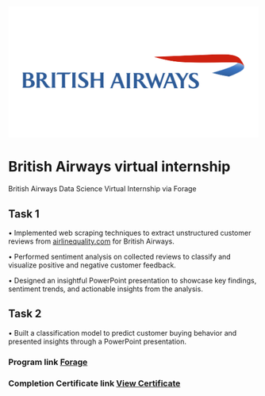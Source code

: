 
![image alt](https://github.com/KumarGosala24/British_Airways_Forage_Virtual_Internship/blob/24f5b3c4da01f97303c566496f7ddcd8b96722f7/Image%20britsh%20airways.png)

# British Airways virtual internship

British Airways Data Science Virtual Internship via Forage

## Task 1

•  Implemented web scraping techniques to extract unstructured customer reviews from [airlinequality.com](https://www.airlinequality.com/airline-reviews/british-airways) for British Airways.

•  Performed sentiment analysis on collected reviews to classify and visualize positive and negative customer feedback.

•  Designed an insightful PowerPoint presentation to showcase key findings, sentiment trends, and actionable insights from the analysis.

## Task 2 

•  Built a classification model to predict customer buying behavior and presented insights through a PowerPoint presentation.

### Program link  [Forage](https://www.theforage.com/simulations/british-airways/data-science-yqoz)  
### Completion Certificate link [View Certificate](https://forage-uploads-prod.s3.amazonaws.com/completion-certificates/tMjbs76F526fF5v3G/NjynCWzGSaWXQCxSX_tMjbs76F526fF5v3G_jEFAh8ihhQaCfxfoy_1747498386077_completion_certificate.pdf)  
 
